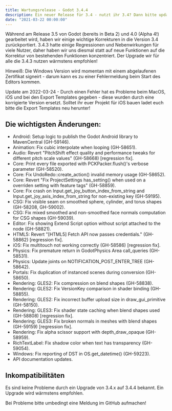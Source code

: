 ```yaml
---
title: Wartungsrelease - Godot 3.4.4
description: Ein neuer Release für 3.4 - nutzt ihr 3.4? Dann bitte updaten!
date: "2021-03-22 00:00:00"
---
```


Während am Release 3.5 von Godot (bereits in Beta 2) und 4.0 (Alpha 4!) gearbeitet wird, haben wir einige wichtige Korrekturen in die Version 3.4 zurückportiert.
3.4.3 hatte einige Regressionen und Nebenwirkungen für viele Nutzer, daher haben wir uns diesmal statt auf neue Funktionen auf die Korrektur von bestehenden Funktionen konzentriert.
Der Upgrade wir für alle die 3.4.3 nutzen wärmstens empfohlen!

Hinweiß: Die Windows Version wird momentan mit einem abgelaufenen Zertifikat signeirt - darum kann es zu einer Fehlermeldung beim Start des Editors kommen.


Update am 2022-03-24 - Durch einen Fehler hat es Probleme beim MacOS, iOS und bei den Export Templates gegeben - diese wurden durch eine korrigierte Version ersetzt. Solltet ihr euer Projekt für iOS bauen ladet euch bitte die Export Templates neu herunter!


## Die wichtigsten Änderungen: 
* Android: Setup logic to publish the Godot Android library to MavenCentral (GH-59146).
* Animation: Fix cubic interpolate when looping (GH-58651).
* Audio: Revert "PitchShift effect quality and performance tweaks for different pitch scale values" (GH-58668) [regression fix].
* Core: Print every file exported with PCKPacker.flush()'s verbose parameter (GH-58520).
* Core: Fix UndoRedo::create_action() invalid memory usage (GH-58652).
* Core: Revert "Fix ProjectSettings has_setting() when used on a overriden setting with feature tags" (GH-58859).
* Core: Fix crash on Input.get_joy_button_index_from_string and Input.get_joy_axis_index_from_string for non-existing key (GH-59195).
* CSG: Fix visible seam on smoothed sphere, cylinder, and torus shapes (GH-58208, GH-59002).
* CSG: Fix mixed smoothed and non-smoothed face normals computation for CSG shapes (GH-59039).
* Editor: Fix showing Extend Script option without script attached to the node (GH-58821).
* HTML5: Revert "[HTML5] Fetch API now passes credentials." (GH-58862) [regression fix].
* iOS: Fix multitouch not working correctly (GH-58586) [regression fix].
* Physics: Fix premature return in GodotPhysics Area call_queries (GH-58531).
* Physics: Update joints on NOTIFICATION_POST_ENTER_TREE (GH-58642).
* Portals: Fix duplication of instanced scenes during conversion (GH-58650).
* Rendering: GLES2: Fix compression on blend shapes (GH-58838).
* Rendering: GLES2: Fix VersionKey comparison in shader binding (GH-58855).
* Rendering: GLES2: Fix incorrect buffer upload size in draw_gui_primitive (GH-58150).
* Rendering: GLES3: Fix shader state caching when blend shapes used (GH-58808) [regression fix].
* Rendering: GLES3: Fix broken normals in meshes with blend shapes (GH-59159) [regression fix].
* Rendering: Fix alpha scissor support with depth_draw_opaque (GH-58959).
* RichTextLabel: Fix shadow color when text has transparency (GH-59054).
* Windows: Fix reporting of DST in OS.get_datetime() (GH-59223).
* API documentation updates.

## Inkompatibilitäten

Es sind keine Probleme durch ein Upgrade von 3.4.x auf 3.4.4 bekannt. Ein Upgrade wird wärmstens empfohlen.

Bei Probleme bitte umbedingt eine Meldung im GitHub aufmachen!

